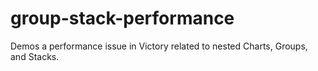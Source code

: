 # group-stack-performance

Demos a performance issue in Victory related to nested Charts, Groups, and Stacks.
